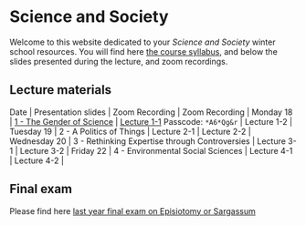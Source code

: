 # Science and Society

Welcome to this website dedicated to your *Science and Society* winter school resources. You will find here [the course syllabus](/resources/science-and-society-syllabus.pdf), and below the slides presented during the lecture, and zoom recordings.

## Lecture materials

Date | Presentation slides | Zoom Recording | Zoom Recording |
Monday 18 | [1 - The Gender of Science](/resources/1-the-gender-of-science.pdf) | [Lecture 1-1](https://sciencespo.zoom.us/rec/share/h2zARjm3g-VNgRQ-ndTKKs_aCTgFnPiF6W909EXMtCVOELYT9z3D1dLvSLUOxVVq.16oU2Zkf9N_EtJKg) Passcode: `*A6*Qg&r` | Lecture 1-2 |
Tuesday 19 | 2 - A Politics of Things | Lecture 2-1 | Lecture 2-2 |
Wednesday 20 | 3 - Rethinking Expertise through Controversies | Lecture 3-1 | Lecture 3-2 |
Friday 22 | 4 - Environmental Social Sciences | Lecture 4-1 | Lecture 4-2 |

## Final exam

Please find here [last year final exam on Episiotomy or Sargassum](/resources/2020-science-and-society-exam.pdf)
